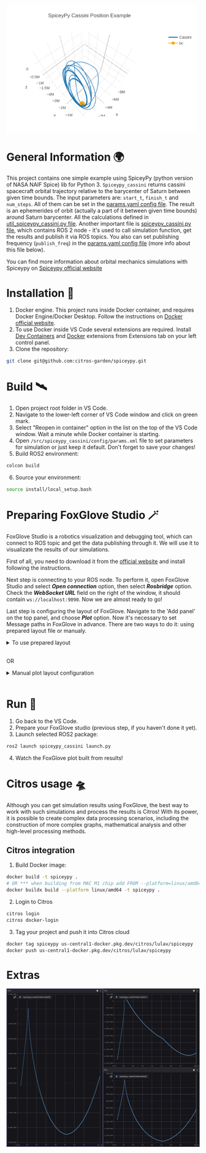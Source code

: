 ![png](/docs/img/example0.png "Maneuver example from Spiceypy docs")
# General Information 🌍
This project contains one simple example using SpiceyPy (python version of NASA NAIF Spice) lib for Python 3. `Spiceypy_cassini` returns cassini spacecraft orbital trajectory relative to the barycenter of Saturn between given time bounds. The input parameters are: ```start_t```, ```finish_t``` and ```num_steps```. All of them  can be set in the [params.yaml config file](/src/spiceypy_cassini/config/params.yaml). The result is an ephemerides of orbit (actually a part of it between given time bounds) around Saturn barycenter. All the calculations defined in [util_spiceypy_cassini.py file](/src/spiceypy_cassini/spiceypy_cassini/util_spiceypy_cassini.py).
Another important file is [spiceypy_cassini.py file](/src/spiceypy_cassini/spiceypy_cassini/spiceypy_cassini.py), which contains ROS 2 node  - it's used to call simulation function, get the results and publish it via ROS topics. You also can set publishing frequency (```publish_freq```) in the [params.yaml config file](/src/spiceypy_cassini/config/params.yaml) (more info about this file below).


You can find more information about orbital mechanics simulations with Spiceypy on [Spiceypy official website](https://spiceypy.readthedocs.io/en/v2.0.0/index.html)

# Installation 🛫
1. Docker engine. This project runs inside Docker container, and requires Docker Engine/Docker Desktop. Follow the instructions on [Docker official website](https://www.docker.com/get-started/).
2. To use Docker inside VS Code several extensions are required. Install [Dev Containers](https://marketplace.visualstudio.com/items?itemName=ms-vscode-remote.remote-containers) and [Docker](https://marketplace.visualstudio.com/items?itemName=ms-azuretools.vscode-docker) extensions from Extensions tab on your left control panel.
3. Clone the repository:
```bash 
git clone git@github.com:citros-garden/spiceypy.git
```

# Build 🛰
1. Open project root folder in VS Code.
2. Navigate to the lower-left corner of VS Code window and click on green mark.
3. Select "Reopen in container" option in the list on the top of the VS Code window. Wait a minute while Docker container is starting.
4. Open ```/src/spiceypy_cassini/config/params.xml``` file to set parameters for simulation or just keep it default. Don't forget to save your changes!
5. Build ROS2 environment:
```bash 
colcon build
```
6. Source your environment:
```bash 
source install/local_setup.bash
```

# Preparing FoxGlove Studio 🪄
FoxGlove Studio is a robotics visualization and debugging tool, which can connect to ROS topic and get the data publishing through it. We will use it to visualizate the results of our simulations.

First of all, you need to download it from the [official website](https://foxglove.dev/) and install following the instructions. 

Next step is connecting to your ROS node. To perform it, open FoxGlove Studio and select *__Open connection__* option, then select *__Rosbridge__* option. Check the *__WebSocket URL__* field on the right of the window, it should contain ```ws://localhost:9090```. Now we are almost ready to go!

Last step is configuring the layout of FoxGlove. Navigate to the 'Add panel' on the top panel, and choose __*Plot*__ option. Now it's necessary to set Message paths in FoxGlove in advance. There are two ways to do it: using prepared layout file or manualy.

<details>
  <summary>To use prepared layout</summary>

1. Click on the top left button (with FoxGlove icon), then click on the *__view__* and choose *__Import layout from file...__*.

2. Copy code from file in [foxglove_layouts](/foxglove_layouts/) folder for the example you want to use.

3. Contragulations! You are ready to start!
</details>
<br>

OR 

<details>
  <summary>Manual plot layout configuration</summary>

Add three plot tabs to your layout, then go to the tab settings, 'Series' tab and add ```/spiceypy_cassini/state.data[i]``` line to the Message path for each plot, and change ```i``` for 0-2 for each plot.
Although the best way to process simulation results is CITROS notebook.
</details>
<br>


# Run 🚀
1. Go back to the VS Code.
2. Prepare your FoxGlove studio (previous step, if you haven't done it yet).
3. Launch selected ROS2 package:
```bash 
ros2 launch spiceypy_cassini launch.py
```
4. Watch the FoxGlove plot built from results!

# Citros usage 🛸
Although you can get simulation results using FoxGlove, the best way to work with such simulations and process the results is Citros! With its power, it is possible to create complex data processing scenarios, including the construction of more complex graphs, mathematical analysis and other high-level processing methods.

## Citros integration
1. Build Docker image:
```bash
docker build -t spiceypy .
# OR *** when building from MAC M1 chip add FROM --platform=linux/amd64 ***
docker buildx build --platform linux/amd64 -t spiceypy .   
```
2. Login to Citros
 ```bash
citros login
citros docker-login
```
3. Tag your project and push it into Citros cloud
 ```bash
docker tag spiceypy us-central1-docker.pkg.dev/citros/lulav/spiceypy
docker push us-central1-docker.pkg.dev/citros/lulav/spiceypy
```


# Extras

![png](/docs/img/example1.png "Results example")

